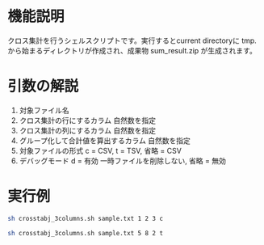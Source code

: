 # 機能説明

クロス集計を行うシェルスクリプトです。実行するとcurrent directoryに tmp. から始まるディレクトリが作成され、成果物 sum_result.zip が生成されます。

# 引数の解説

1. 対象ファイル名
1. クロス集計の行にするカラム 自然数を指定
1. クロス集計の列にするカラム 自然数を指定
1. グループ化して合計値を算出するカラム 自然数を指定
1. 対象ファイルの形式 c = CSV, t = TSV, 省略 = CSV
1. デバッグモード d = 有効 一時ファイルを削除しない, 省略 = 無効

# 実行例

```sh
sh crosstabj_3columns.sh sample.txt 1 2 3 c
```

```sh
sh crosstabj_3columns.sh sample.txt 5 8 2 t
```
